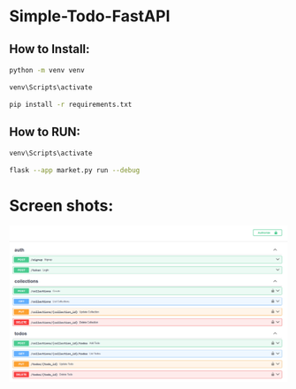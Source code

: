 # Simple-Todo-FastAPI
## How to Install:

```bash
python -m venv venv
```

```bash
venv\Scripts\activate
```

```bash
pip install -r requirements.txt
```

## How to RUN:
```bash
venv\Scripts\activate
```

```bash
flask --app market.py run --debug
```

# Screen shots:
![alt text](README_STATIC/image.png)